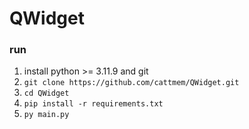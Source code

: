 # QWidget

### run
1. install python >= 3.11.9 and git
2. ```git clone https://github.com/cattmem/QWidget.git```
3. ```cd QWidget```
4. ```pip install -r requirements.txt```
5. ```py main.py```
